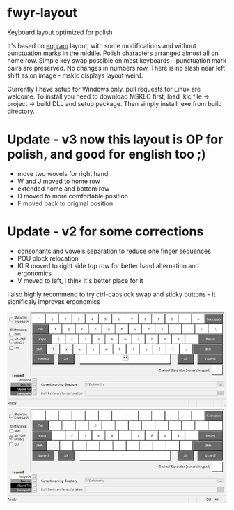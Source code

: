 # fwyr-layout
Keyboard layout optimized for polish

It's based on [engram](https://github.com/binarybottle/engram/) layout, with some modifications and without punctuation marks in the middle. Polish characters arranged almost all on home row. Simple key swap possible on most keyboards - punctuation mark pairs are preserved. No changes in numbers row. There is no slash near left shift as on image - msklc displays layout weird.

Currently I have setup for Windows only, pull requests for Linux are welcome. To install you need to download MSKLC first, load .klc file -> project -> build DLL and setup package. Then simply install .exe from build directory.

# Update - v3 now this layout is OP for polish, and good for english too ;)
- move two wovels for right hand
- W and J moved to home row
- extended home and bottom row
- D moved to more comfortable position
- F moved back to original position


# Update - v2 for some corrections
- consonants and vowels separation to reduce one finger sequences
- POU block relocation
- KLR moved to right side top row for better hand alternation and ergonomics
- V moved to left, i think it's better place for it

I also highly recommend to try ctrl-capslock swap and sticky buttons - it significaly improves ergonomics


![image](https://github.com/AKmatiAK/fwyr-layout/blob/main/FWYR3.jpg "layer 1")
![image](https://github.com/AKmatiAK/fwyr-layout/blob/main/FWYR3AltGr.jpg "alt gr layer")
